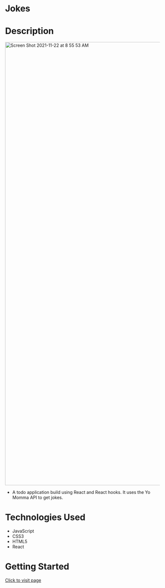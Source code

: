 # Jokes 

# Description 

<img width="1440" alt="Screen Shot 2021-11-22 at 8 55 53 AM" src="">

* A todo application build using React and React hooks. It uses the Yo Momma API to get jokes.

# Technologies Used
* JavaScript
* CSS3
* HTML5
* React


# Getting Started 

[Click to visit page](yom0mma.netlify.app/)